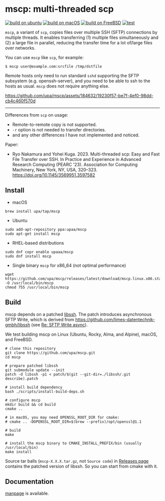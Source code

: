# mscp: multi-threaded scp

[![build on ubuntu](https://github.com/upa/mscp/actions/workflows/build-ubuntu.yml/badge.svg)](https://github.com/upa/mscp/actions/workflows/build-ubuntu.yml)
[![build on macOS](https://github.com/upa/mscp/actions/workflows/build-macos.yml/badge.svg)](https://github.com/upa/mscp/actions/workflows/build-macos.yml)
[![build on FreeBSD](https://github.com/upa/mscp/actions/workflows/build-freebsd.yml/badge.svg)](https://github.com/upa/mscp/actions/workflows/build-freebsd.yml)
[![test](https://github.com/upa/mscp/actions/workflows/test.yml/badge.svg)](https://github.com/upa/mscp/actions/workflows/test.yml)



`mscp`, a variant of `scp`, copies files over multiple SSH (SFTP)
connections by multiple threads. It enables transferring (1) multiple
files simultaneously and (2) a large file in parallel, reducing the
transfer time for a lot of/large files over networks.

You can use `mscp` like `scp`, for example:

```shell-session
$ mscp user@example.com:srcfile /tmp/dstfile
```

Remote hosts only need to run standard `sshd` supporting the SFTP
subsystem (e.g. openssh-server), and you need to be able to ssh to the
hosts as usual. `mscp` does not require anything else.


https://github.com/upa/mscp/assets/184632/19230f57-be7f-4ef0-98dd-cb4c460f570d

--------------------------------------------------------------------

Differences from `scp` on usage:

- Remote-to-remote copy is not supported.
- `-r` option is not needed to transfer directories.
- and any other differences I have not implemented and noticed.

Paper:
- Ryo Nakamura and Yohei Kuga. 2023. Multi-threaded scp: Easy and Fast File Transfer over SSH. In Practice and Experience in Advanced Research Computing (PEARC '23). Association for Computing Machinery, New York, NY, USA, 320–323. https://doi.org/10.1145/3569951.3597582

## Install

- macOS

```console
brew install upa/tap/mscp
```

- Ubuntu
```console
sudo add-apt-repository ppa:upaa/mscp
sudo apt-get install mscp
```

- RHEL-based distributions
```console
sudo dnf copr enable upaaa/mscp
sudo dnf install mscp
```

- Single binary `mscp` for x86_64 (not optimal performance)
```console
wget https://github.com/upa/mscp/releases/latest/download/mscp.linux.x86.static -O /usr/local/bin/mscp
chmod 755 /usr/local/bin/mscp
```


## Build

mscp depends on a patched [libssh](https://www.libssh.org/). The
patch introduces asynchronous SFTP Write, which is derived from
https://github.com/limes-datentechnik-gmbh/libssh (see [Re: SFTP Write
async](https://archive.libssh.org/libssh/2020-06/0000004.html)).

We test building mscp on Linux (Ubuntu, Rocky, Alma, and Alpine),
macOS, and FreeBSD.


```console
# clone this repository
git clone https://github.com/upa/mscp.git
cd mscp

# prepare patched libssh
git submodule update --init
patch -d libssh -p1 < patch/$(git --git-dir=./libssh/.git describe).patch

# install build dependency
bash ./scripts/install-build-deps.sh

# configure mscp
mkdir build && cd build
cmake ..

# in macOS, you may need OPENSSL_ROOT_DIR for cmake:
# cmake .. -DOPENSSL_ROOT_DIR=$(brew --prefix)/opt/openssl@1.1

# build
make

# install the mscp binary to CMAKE_INSTALL_PREFIX/bin (usually /usr/local/bin)
make install
```

Source tar balls (`mscp-X.X.X.tar.gz`, not `Source code`) in
[Releases page](https://github.com/upa/mscp/releases) contains the patched version
of libssh. So you can start from cmake with it.


## Documentation

[manpage](/doc/mscp.rst) is available.